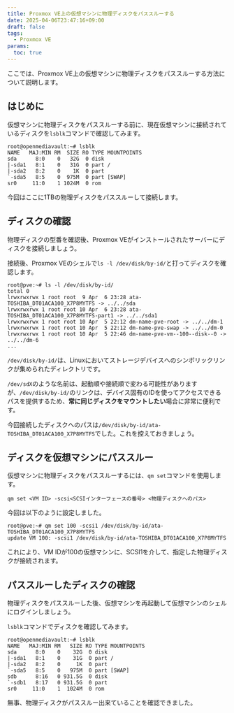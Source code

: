 ```yaml
---
title: Proxmox VE上の仮想マシンに物理ディスクをパススルーする
date: 2025-04-06T23:47:16+09:00
draft: false
tags:
  - Proxmox VE
params:
  toc: true
---
```


ここでは、Proxmox VE上の仮想マシンに物理ディスクをパススルーする方法について説明します。

## はじめに

仮想マシンに物理ディスクをパススルーする前に、現在仮想マシンに接続されているディスクを`lsblk`コマンドで確認してみます。

```
root@openmediavault:~# lsblk
NAME   MAJ:MIN RM  SIZE RO TYPE MOUNTPOINTS
sda      8:0    0   32G  0 disk
|-sda1   8:1    0   31G  0 part /
|-sda2   8:2    0    1K  0 part
`-sda5   8:5    0  975M  0 part [SWAP]
sr0     11:0    1 1024M  0 rom
```

今回はここに1TBの物理ディスクをパススルーして接続します。

## ディスクの確認

物理ディスクの型番を確認後、Proxmox VEがインストールされたサーバーにディスクを接続しましょう。

接続後、Proxmox VEのシェルで`ls -l /dev/disk/by-id/`と打ってディスクを確認します。

```
root@pve:~# ls -l /dev/disk/by-id/
total 0
lrwxrwxrwx 1 root root  9 Apr  6 23:28 ata-TOSHIBA_DT01ACA100_X7P8MYTFS -> ../../sda
lrwxrwxrwx 1 root root 10 Apr  6 23:28 ata-TOSHIBA_DT01ACA100_X7P8MYTFS-part1 -> ../../sda1
lrwxrwxrwx 1 root root 10 Apr  5 22:12 dm-name-pve-root -> ../../dm-1
lrwxrwxrwx 1 root root 10 Apr  5 22:12 dm-name-pve-swap -> ../../dm-0
lrwxrwxrwx 1 root root 10 Apr  5 22:46 dm-name-pve-vm--100--disk--0 -> ../../dm-6
...
```

`/dev/disk/by-id/`は、Linuxにおいてストレージデバイスへのシンボリックリンクが集められたディレクトリです。

`/dev/sdX`のような名前は、起動順や接続順で変わる可能性がありますが、`/dev/disk/by-id/`のリンクは、デバイス固有のIDを使ってアクセスできるパスを提供するため、**常に同じディスクをマウントしたい**場合に非常に便利です。

今回接続したディスクへのパスは`/dev/disk/by-id/ata-TOSHIBA_DT01ACA100_X7P8MYTFS`でした。これを控えておきましょう。

## ディスクを仮想マシンにパススルー

仮想マシンに物理ディスクをパススルーするには、`qm set`コマンドを使用します。

```
qm set <VM ID> -scsi<SCSIインターフェースの番号> <物理ディスクへのパス>
```

今回は以下のように設定しました。

```
root@pve:~# qm set 100 -scsi1 /dev/disk/by-id/ata-TOSHIBA_DT01ACA100_X7P8MYTFS
update VM 100: -scsi1 /dev/disk/by-id/ata-TOSHIBA_DT01ACA100_X7P8MYTFS
```

これにより、VM IDが100の仮想マシンに、SCSI1を介して、指定した物理ディスクが接続されます。

## パススルーしたディスクの確認

物理ディスクをパススルーした後、仮想マシンを再起動して仮想マシンのシェルにログインしましょう。

`lsblk`コマンドでディスクを確認してみます。

```
root@openmediavault:~# lsblk
NAME   MAJ:MIN RM   SIZE RO TYPE MOUNTPOINTS
sda      8:0    0    32G  0 disk
|-sda1   8:1    0    31G  0 part /
|-sda2   8:2    0     1K  0 part
`-sda5   8:5    0   975M  0 part [SWAP]
sdb      8:16   0 931.5G  0 disk
`-sdb1   8:17   0 931.5G  0 part
sr0     11:0    1  1024M  0 rom
```

無事、物理ディスクがパススルー出来ていることを確認できました。
